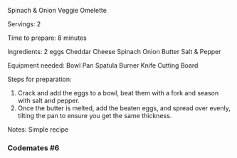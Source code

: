 Spinach & Onion Veggie Omelette

Servings: 
2

Time to prepare: 
8 minutes

Ingredients: 
2 eggs
Cheddar Cheese
Spinach
Onion
Butter
Salt & Pepper

Equipment needed: 
Bowl
Pan
Spatula
Burner
Knife
Cutting Board


Steps for preparation: 
1. Crack and add the eggs to a bowl, beat them with a fork and season with salt and pepper.
2. Once the butter is melted, add the beaten eggs, and spread over evenly, tilting the pan to ensure you get the same thickness.



Notes:
Simple recipe 


### Codemates #6
